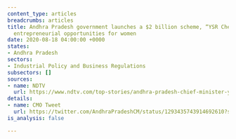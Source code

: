```yaml
---
content_type: articles
breadcrumbs: articles
title: Andhra Pradesh government launches a $2 billion scheme, “YSR Cheyutha” to secure
  entrepreneurial opportunities for women
date: 2020-08-18 04:00:00 +0000
states:
- Andhra Pradesh
sectors:
- Industrial Policy and Business Regulations
subsectors: []
sources:
- name: NDTV
  url: https://www.ndtv.com/top-stories/andhra-pradesh-chief-minister-ys-jagan-mohan-reddy-launches-rs-17-000-crore-scheme-to-empower-women-2278552
details:
- name: CMO Tweet
  url: https://twitter.com/AndhraPradeshCM/status/1293435743914692610?s=20
is_analysis: false

---
```

